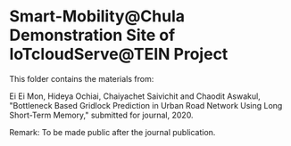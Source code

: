 # Smart-Mobility@Chula Demonstration Site of IoTcloudServe@TEIN Project

This folder contains the materials from:

Ei Ei Mon, Hideya Ochiai, Chaiyachet Saivichit and Chaodit Aswakul, "Bottleneck Based Gridlock Prediction in Urban Road Network Using Long Short-Term Memory," submitted for journal, 2020.

Remark: To be made public after the journal publication.
